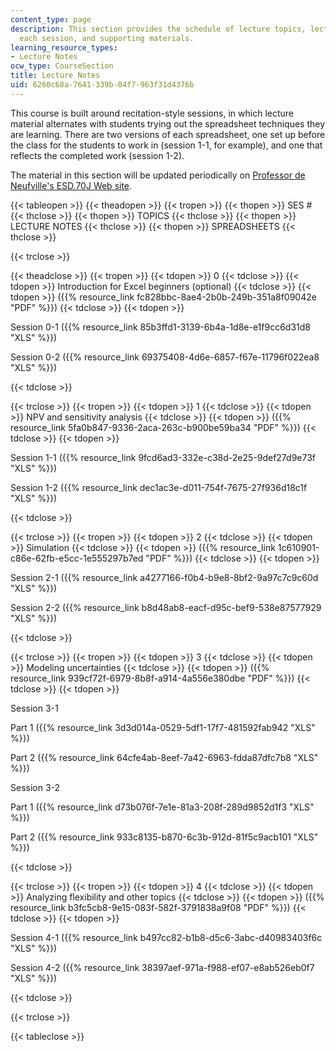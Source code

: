```yaml
---
content_type: page
description: This section provides the schedule of lecture topics, lecture notes for
  each session, and supporting materials.
learning_resource_types:
- Lecture Notes
ocw_type: CourseSection
title: Lecture Notes
uid: 6260c68a-7641-339b-04f7-963f31d4376b
---
```


This course is built around recitation-style sessions, in which lecture material alternates with students trying out the spreadsheet techniques they are learning. There are two versions of each spreadsheet, one set up before the class for the students to work in (session 1-1, for example), and one that reflects the completed work (session 1-2).

The material in this section will be updated periodically on [Professor de Neufville's ESD.70J Web site](https://ardent.mit.edu/).

{{< tableopen >}}
{{< theadopen >}}
{{< tropen >}}
{{< thopen >}}
SES #
{{< thclose >}}
{{< thopen >}}
TOPICS
{{< thclose >}}
{{< thopen >}}
LECTURE NOTES
{{< thclose >}}
{{< thopen >}}
SPREADSHEETS
{{< thclose >}}

{{< trclose >}}

{{< theadclose >}}
{{< tropen >}}
{{< tdopen >}}
0
{{< tdclose >}}
{{< tdopen >}}
Introduction for Excel beginners (optional)
{{< tdclose >}}
{{< tdopen >}}
({{% resource_link fc828bbc-8ae4-2b0b-249b-351a8f09042e "PDF" %}})
{{< tdclose >}}
{{< tdopen >}}


Session 0-1 ({{% resource_link 85b3ffd1-3139-6b4a-1d8e-e1f9cc6d31d8 "XLS" %}})

Session 0-2 ({{% resource_link 69375408-4d6e-6857-f67e-11796f022ea8 "XLS" %}})


{{< tdclose >}}

{{< trclose >}}
{{< tropen >}}
{{< tdopen >}}
1
{{< tdclose >}}
{{< tdopen >}}
NPV and sensitivity analysis
{{< tdclose >}}
{{< tdopen >}}
({{% resource_link 5fa0b847-9336-2aca-263c-b900be59ba34 "PDF" %}})
{{< tdclose >}}
{{< tdopen >}}


Session 1-1 ({{% resource_link 9fcd6ad3-332e-c38d-2e25-9def27d9e73f "XLS" %}})

Session 1-2 ({{% resource_link dec1ac3e-d011-754f-7675-27f936d18c1f "XLS" %}})


{{< tdclose >}}

{{< trclose >}}
{{< tropen >}}
{{< tdopen >}}
2
{{< tdclose >}}
{{< tdopen >}}
Simulation
{{< tdclose >}}
{{< tdopen >}}
({{% resource_link 1c610901-c86e-62fb-e5cc-1e555297b7ed "PDF" %}})
{{< tdclose >}}
{{< tdopen >}}


Session 2-1 ({{% resource_link a4277166-f0b4-b9e8-8bf2-9a97c7c9c60d "XLS" %}})

Session 2-2 ({{% resource_link b8d48ab8-eacf-d95c-bef9-538e87577929 "XLS" %}})


{{< tdclose >}}

{{< trclose >}}
{{< tropen >}}
{{< tdopen >}}
3
{{< tdclose >}}
{{< tdopen >}}
Modeling uncertainties
{{< tdclose >}}
{{< tdopen >}}
({{% resource_link 939cf72f-6979-8b8f-a914-4a556e380dbe "PDF" %}})
{{< tdclose >}}
{{< tdopen >}}


Session 3-1

Part 1 ({{% resource_link 3d3d014a-0529-5df1-17f7-481592fab942 "XLS" %}})

Part 2 ({{% resource_link 64cfe4ab-8eef-7a42-6963-fdda87dfc7b8 "XLS" %}})

Session 3-2

Part 1 ({{% resource_link d73b076f-7e1e-81a3-208f-289d9852d1f3 "XLS" %}})

Part 2 ({{% resource_link 933c8135-b870-6c3b-912d-81f5c9acb101 "XLS" %}})


{{< tdclose >}}

{{< trclose >}}
{{< tropen >}}
{{< tdopen >}}
4
{{< tdclose >}}
{{< tdopen >}}
Analyzing flexibility and other topics
{{< tdclose >}}
{{< tdopen >}}
({{% resource_link b3fc5cb8-9e15-083f-582f-3791838a9f08 "PDF" %}})
{{< tdclose >}}
{{< tdopen >}}


Session 4-1 ({{% resource_link b497cc82-b1b8-d5c6-3abc-d40983403f6c "XLS" %}})

Session 4-2 ({{% resource_link 38397aef-971a-f988-ef07-e8ab526eb0f7 "XLS" %}})


{{< tdclose >}}

{{< trclose >}}

{{< tableclose >}}